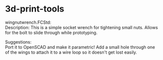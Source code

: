 # 3d-print-tools

wingnutwrench.FCStd:  
Description:
This is a simple socket wrench for tightening small nuts.  Allows for the bolt to slide through while prototyping.  
  
Suggestions:  
Port it to OpenSCAD and make it parametric!
Add a small hole through one of the wings to attach it to a wire loop so it doesn't get lost easily.
